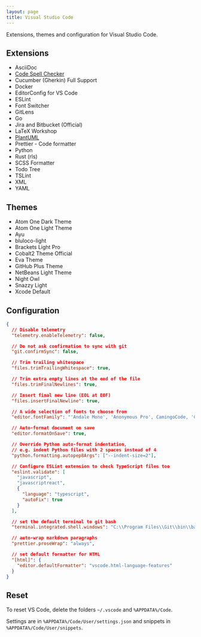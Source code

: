 ```yaml
---
layout: page
title: Visual Studio Code
---
```


Extensions, themes and configuration for Visual Studio Code.

## Extensions

- AsciiDoc
- [Code Spell Checker](https://marketplace.visualstudio.com/items?itemName=streetsidesoftware.code-spell-checker)
- Cucumber (Gherkin) Full Support
- Docker
- EditorConfig for VS Code
- ESLint
- Font Switcher
- GitLens
- Go
- Jira and Bitbucket (Official)
- LaTeX Workshop
- [PlantUML](https://github.com/qjebbs/vscode-plantuml)
- Prettier - Code formatter
- Python
- Rust (rls)
- SCSS Formatter
- Todo Tree
- TSLint
- XML
- YAML

## Themes

- Atom One Dark Theme
- Atom One Light Theme
- Ayu
- bluloco-light
- Brackets Light Pro
- Cobalt2 Theme Official
- Eva Theme
- GitHub Plus Theme
- NetBeans Light Theme
- Night Owl
- Snazzy Light
- Xcode Default

## Configuration

```json
{
  // Disable telemetry
  "telemetry.enableTelemetry": false,

  // Do not ask confirmation to sync with git
  "git.confirmSync": false,

  // Trim trailing whitespace
  "files.trimTrailingWhitespace": true,

  // Trim extra empty lines at the end of the file
  "files.trimFinalNewlines": true,

  // Insert final new line (EOL at EOF)
  "files.insertFinalNewline": true,

  // A wide selection of fonts to choose from
  "editor.fontFamily": "'Andale Mono', 'Anonymous Pro', CamingoCode, 'Cascadia Code', Consolas, 'Courier New', 'Courier Prime Code', 'DejaVu Sans Mono', 'Droid Sans Mono', 'Envy Code R', 'Fantasque Sans Mono', 'Fira Code', 'Go Mono', Hack, Iosevka, Inconsolata, 'Input Mono', 'Liberation Mono', 'Lucida Console', 'Meslo LG S', Monaco, monofur, Monoid, mononoki, 'Operator Mono Light', 'PT Mono', 'Roboto Mono', 'Source Code Pro', 'Segoe UI Mono'",

  // Auto-format document on save
  "editor.formatOnSave": true,

  // Override Python auto-format indentation,
  // e.g. indent Python files with 2 spaces instead of 4
  "python.formatting.autopep8Args": ["--indent-size=2"],

  // Configure ESLint extension to check TypeScript files too
  "eslint.validate": [
    "javascript",
    "javascriptreact",
    {
      "language": "typescript",
      "autoFix": true
    }
  ],

  // set the default terminal to git bash
  "terminal.integrated.shell.windows": "C:\\Program Files\\Git\\bin\\bash.exe",

  // auto-wrap markdown paragraphs
  "prettier.proseWrap": "always",

  // set default formatter for HTML
  "[html]": {
    "editor.defaultFormatter": "vscode.html-language-features"
  }
}
```

## Reset

To reset VS Code, delete the folders `~/.vscode` and `%APPDATA%/Code`.

Settings are in `%APPDATA%/Code/User/settings.json` and snippets in
`%APPDATA%/Code/User/snippets`.
